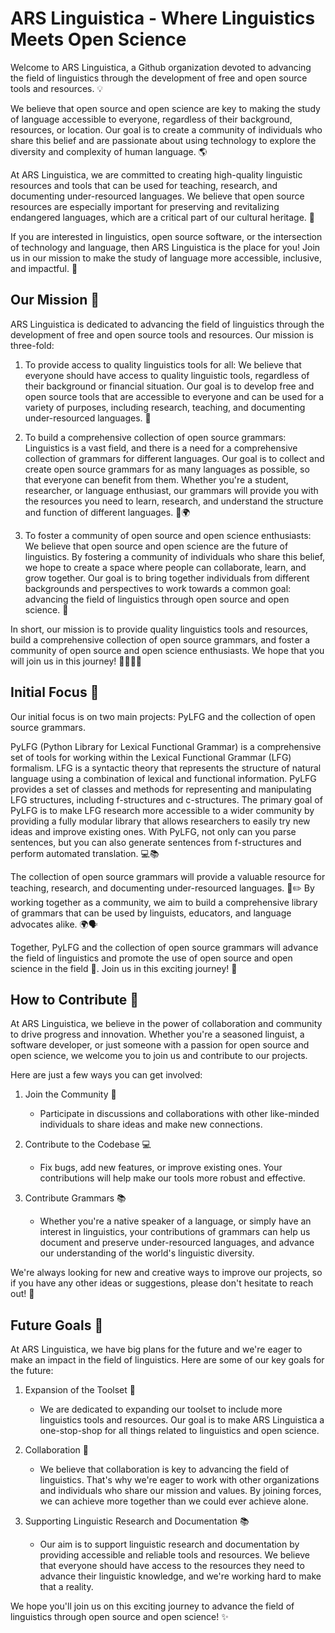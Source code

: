 # ARS Linguistica - Where Linguistics Meets Open Science


Welcome to ARS Linguistica, a Github organization devoted to advancing the field of linguistics through the development of free and open source tools and resources. 💡

We believe that open source and open science are key to making the study of language accessible to everyone, regardless of their background, resources, or location. Our goal is to create a community of individuals who share this belief and are passionate about using technology to explore the diversity and complexity of human language. 🌎

At ARS Linguistica, we are committed to creating high-quality linguistic resources and tools that can be used for teaching, research, and documenting under-resourced languages. We believe that open source resources are especially important for preserving and revitalizing endangered languages, which are a critical part of our cultural heritage. 🧬

If you are interested in linguistics, open source software, or the intersection of technology and language, then ARS Linguistica is the place for you! Join us in our mission to make the study of language more accessible, inclusive, and impactful. 🚀


## Our Mission 💪

ARS Linguistica is dedicated to advancing the field of linguistics through the development of free and open source tools and resources. Our mission is three-fold:

1. To provide access to quality linguistics tools for all:
   We believe that everyone should have access to quality linguistic tools, regardless of their background or financial situation. Our goal is to develop free and open source tools that are accessible to everyone and can be used for a variety of purposes, including research, teaching, and documenting under-resourced languages. 🧰

2. To build a comprehensive collection of open source grammars:
   Linguistics is a vast field, and there is a need for a comprehensive collection of grammars for different languages. Our goal is to collect and create open source grammars for as many languages as possible, so that everyone can benefit from them. Whether you're a student, researcher, or language enthusiast, our grammars will provide you with the resources you need to learn, research, and understand the structure and function of different languages. 📖🌍

3. To foster a community of open source and open science enthusiasts:
   We believe that open source and open science are the future of linguistics. By fostering a community of individuals who share this belief, we hope to create a space where people can collaborate, learn, and grow together. Our goal is to bring together individuals from different backgrounds and perspectives to work towards a common goal: advancing the field of linguistics through open source and open science. :two_women_holding_hands:

In short, our mission is to provide quality linguistics tools and resources, build a comprehensive collection of open source grammars, and foster a community of open source and open science enthusiasts. We hope that you will join us in this journey! 🚀💬👨‍💻


## Initial Focus 🎯

Our initial focus is on two main projects: PyLFG and the collection of open source grammars.

PyLFG (Python Library for Lexical Functional Grammar) is a comprehensive set of tools for working within the Lexical Functional Grammar (LFG) formalism. LFG is a syntactic theory that represents the structure of natural language using a combination of lexical and functional information. PyLFG provides a set of classes and methods for representing and manipulating LFG structures, including f-structures and c-structures. The primary goal of PyLFG is to make LFG research more accessible to a wider community by providing a fully modular library that allows researchers to easily try new ideas and improve existing ones. With PyLFG, not only can you parse sentences, but you can also generate sentences from f-structures and perform automated translation. 💻📚

The collection of open source grammars will provide a valuable resource for teaching, research, and documenting under-resourced languages. 📖✏️ By working together as a community, we aim to build a comprehensive library of grammars that can be used by linguists, educators, and language advocates alike. 🌍🗣️

Together, PyLFG and the collection of open source grammars will advance the field of linguistics and promote the use of open source and open science in the field 🚀. Join us in this exciting journey! 🤝


## How to Contribute 🙌

At ARS Linguistica, we believe in the power of collaboration and community to drive progress and innovation. Whether you're a seasoned linguist, a software developer, or just someone with a passion for open source and open science, we welcome you to join us and contribute to our projects.

Here are just a few ways you can get involved:

1. Join the Community 💬
    - Participate in discussions and collaborations with other like-minded individuals to share ideas and make new connections.

2. Contribute to the Codebase 💻
    - Fix bugs, add new features, or improve existing ones. Your contributions will help make our tools more robust and effective.

3. Contribute Grammars 📚
    - Whether you're a native speaker of a language, or simply have an interest in linguistics, your contributions of grammars can help us document and preserve under-resourced languages, and advance our understanding of the world's linguistic diversity.

We're always looking for new and creative ways to improve our projects, so if you have any other ideas or suggestions, please don't hesitate to reach out! 🤗

## Future Goals :rocket:

At ARS Linguistica, we have big plans for the future and we're eager to make an impact in the field of linguistics. Here are some of our key goals for the future:

1. Expansion of the Toolset :toolbox:
    - We are dedicated to expanding our toolset to include more linguistics tools and resources. Our goal is to make ARS Linguistica a one-stop-shop for all things related to linguistics and open science.

2. Collaboration :two_women_holding_hands:
    - We believe that collaboration is key to advancing the field of linguistics. That's why we're eager to work with other organizations and individuals who share our mission and values. By joining forces, we can achieve more together than we could ever achieve alone.

3. Supporting Linguistic Research and Documentation :books:
    - Our aim is to support linguistic research and documentation by providing accessible and reliable tools and resources. We believe that everyone should have access to the resources they need to advance their linguistic knowledge, and we're working hard to make that a reality.

We hope you'll join us on this exciting journey to advance the field of linguistics through open source and open science! :sparkles:

